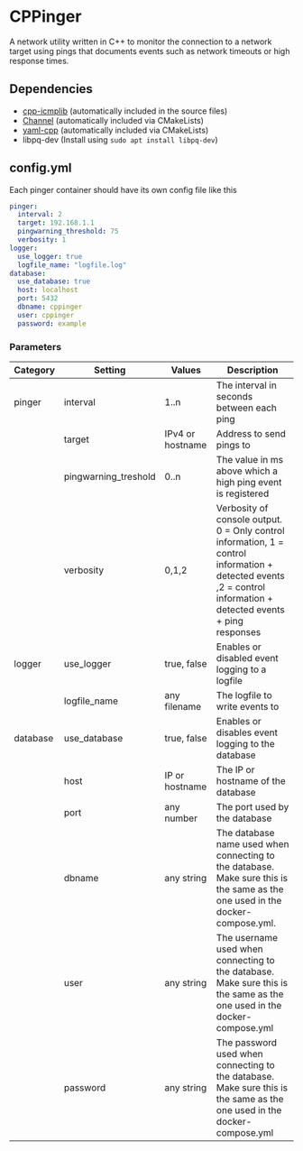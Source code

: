 # CPPinger
A network utility written in C++ to monitor the connection to a network target using pings
that documents events such as network timeouts or high response times.

## Dependencies
 - [cpp-icmplib](https://github.com/markondej/cpp-icmplib) (automatically included in the source files)
 - [Channel](https://github.com/andreiavrammsd/cpp-channel) (automatically included via CMakeLists)
 - [yaml-cpp](https://github.com/jbeder/yaml-cpp) (automatically included via CMakeLists)
 - libpq-dev (Install using `sudo apt install libpq-dev`)

## config.yml
Each pinger container should have its own config file like this
```yaml
pinger:
  interval: 2
  target: 192.168.1.1
  pingwarning_threshold: 75
  verbosity: 1
logger:
  use_logger: true
  logfile_name: "logfile.log"
database:
  use_database: true
  host: localhost
  port: 5432
  dbname: cppinger
  user: cppinger
  password: example
```
### Parameters

| Category | Setting              | Values           | Description                                                                                                                                                      |
|----------|----------------------|------------------|------------------------------------------------------------------------------------------------------------------------------------------------------------------|
| pinger   | interval             | 1..n             | The interval in seconds between each ping                                                                                                                        |
|          | target               | IPv4 or hostname | Address to send pings to                                                                                                                                         |
|          | pingwarning_treshold | 0..n             | The value in ms above which a high ping event is registered                                                                                                      |
|          | verbosity            | 0,1,2            | Verbosity of console output. 0 = Only control information, 1 = control information + detected events ,2 = control information + detected events + ping responses |
| logger   | use_logger           | true, false      | Enables or disabled event logging to a logfile                                                                                                                   |
|          | logfile_name         | any filename     | The logfile to write events to                                                                                                                                   |
| database | use_database         | true, false      | Enables or disables event logging to the database                                                                                                                |
|          | host                 | IP or hostname   | The IP or hostname of the database                                                                                                                               |
|          | port                 | any number       | The port used by the database                                                                                                                                    |
|          | dbname               | any string       | The database name used when connecting to the database. Make sure this is the same as the one used in the docker-compose.yml.                                    |
|          | user                 | any string       | The username used when connecting to the database. Make sure this is the same as the one used in the docker-compose.yml                                          |
|          | password             | any string       | The password used when connecting to the database. Make sure this is the same as the one used in the docker-compose.yml                                          |